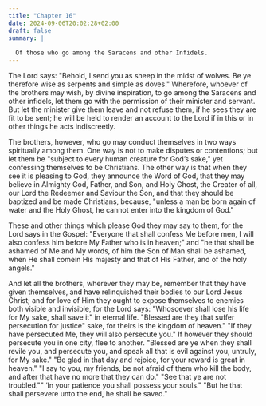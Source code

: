 ```yaml
---
title: "Chapter 16"
date: 2024-09-06T20:02:28+02:00
draft: false
summary: |
  
  Of those who go among the Saracens and other Infidels.
---
```



The Lord says: "Behold, I send you as sheep in the midst of wolves. Be ye therefore wise as serpents and simple as doves." Wherefore, whoever of the brothers may wish, by divine inspiration, to go among the Saracens and other infidels, let them go with the permission of their minister and servant. But let the minister give them leave and not refuse them, if he sees they are fit to be sent; he will be held to render an account to the Lord if in this or in other things he acts indiscreetly.

The brothers, however, who go may conduct themselves in two ways spiritually among them. One way is not to make disputes or contentions; but let them be "subject to every human creature for God’s sake," yet confessing themselves to be Christians. The other way is that when they see it is pleasing to God, they announce the Word of God, that they may believe in Almighty God, Father, and Son, and Holy Ghost, the Creater of all, our Lord the Redeemer and Saviour the Son, and that they should be baptized and be made Christians, because, "unless a man be born again of water and the Holy Ghost, he cannot enter into the kingdom of God."

These and other things which please God they may say to them, for the Lord says in the Gospel: "Everyone that shall confess Me before men, I will also confess him before My Father who is in heaven;" and "he that shall be ashamed of Me and My words, of him the Son of Man shall be ashamed, when He shall comein His majesty and that of His Father, and of the holy angels."

And let all the brothers, wherever they may be, remember that they have given themselves, and have relinquished their bodies to our Lord Jesus Christ; and for love of Him they ought to expose themselves to enemies both visible and invisible, for the Lord says: "Whosoever shall lose his life for My sake, shall save it" in eternal life. "Blessed are they that suffer persecution for justice" sake, for theirs is the kingdom of heaven." "If they have persecuted Me, they will also persecute you." If however they should persecute you in one city, flee to another. "Blessed are ye when they shall revile you, and persecute you, and speak all that is evil against you, untruly, for My sake." "Be glad in that day and rejoice, for your reward is great in heaven." "I say to you, my friends, be not afraid of them who kill the body, and after that have no more that they can do." "See that ye are not troubled."" ‘In your patience you shall possess your souls." "But he that shall persevere unto the end, he shall be saved."
